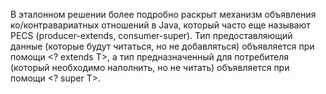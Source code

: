 В эталонном решении более подробно раскрыт механизм объявления ко/контравариатных отношений в Java, который часто еще называют PECS (producer-extends, consumer-super). Тип предоставляющий данные (которые будут читаться, но не добавляться) объявляется при помощи <? extends T>, а тип предназначенный для потребителя (который необходимо наполнить, но не читать) объявляется при помощи <? super T>.

